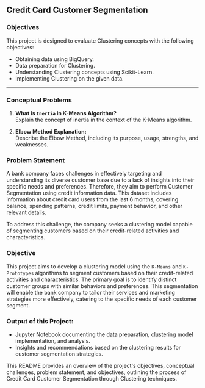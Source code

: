 ## Credit Card Customer Segmentation

### Objectives

This project is designed to evaluate Clustering concepts with the following objectives:

- Obtaining data using BigQuery.
- Data preparation for Clustering.
- Understanding Clustering concepts using Scikit-Learn.
- Implementing Clustering on the given data.

---

### Conceptual Problems

1. **What is `Inertia` in K-Means Algorithm?**  
   Explain the concept of inertia in the context of the K-Means algorithm.

2. **Elbow Method Explanation:**  
   Describe the Elbow Method, including its purpose, usage, strengths, and weaknesses.

### Problem Statement

A bank company faces challenges in effectively targeting and understanding its diverse customer base due to a lack of insights into their specific needs and preferences. Therefore, they aim to perform Customer Segmentation using credit information data. This dataset includes information about credit card users from the last 6 months, covering balance, spending patterns, credit limits, payment behavior, and other relevant details.

To address this challenge, the company seeks a clustering model capable of segmenting customers based on their credit-related activities and characteristics.

### Objective

This project aims to develop a clustering model using the `K-Means` and `K-Prototypes` algorithms to segment customers based on their credit-related activities and characteristics. The primary goal is to identify distinct customer groups with similar behaviors and preferences. This segmentation will enable the bank company to tailor their services and marketing strategies more effectively, catering to the specific needs of each customer segment.

### **Output of this Project:**
- Jupyter Notebook documenting the data preparation, clustering model implementation, and analysis.
- Insights and recommendations based on the clustering results for customer segmentation strategies.

This README provides an overview of the project's objectives, conceptual challenges, problem statement, and objectives, outlining the process of Credit Card Customer Segmentation through Clustering techniques.
